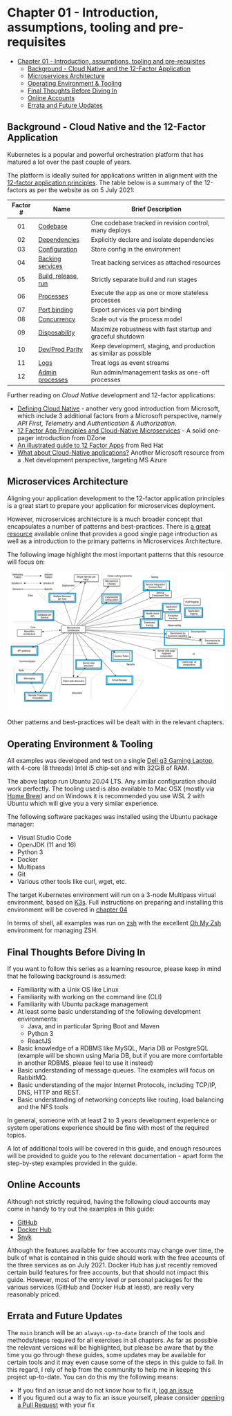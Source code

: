 # Chapter 01 - Introduction, assumptions, tooling and pre-requisites

- [Chapter 01 - Introduction, assumptions, tooling and pre-requisites](#chapter-01---introduction-assumptions-tooling-and-pre-requisites)
  - [Background - Cloud Native and the 12-Factor Application](#background---cloud-native-and-the-12-factor-application)
  - [Microservices Architecture](#microservices-architecture)
  - [Operating Environment & Tooling](#operating-environment--tooling)
  - [Final Thoughts Before Diving In](#final-thoughts-before-diving-in)
  - [Online Accounts](#online-accounts)
  - [Errata and Future Updates](#errata-and-future-updates)

## Background - Cloud Native and the 12-Factor Application

Kubernetes is a popular and powerful orchestration platform that has matured a lot over the past couple of years.

The platform is ideally suited for applications written in alignment with the [12-factor application principles](https://12factor.net/). The table below is a summary of the 12-factors as per the website as on 5 July 2021:

| Factor # | Name                                                          | Brief Description                                                |
|:--------:|---------------------------------------------------------------|------------------------------------------------------------------|
|    01    | [Codebase](https://12factor.net/codebase)                     | One codebase tracked in revision control, many deploys           |
|    02    | [Dependencies](https://12factor.net/dependencies)             | Explicitly declare and isolate dependencies                      |
|    03    | [Configuration](https://12factor.net/config)                  | Store config in the environment                                  |
|    04    | [Backing services](https://12factor.net/backing-services)     | Treat backing services as attached resources                     |
|    05    | [Build, release, run](https://12factor.net/build-release-run) | Strictly separate build and run stages                           |
|    06    | [Processes](https://12factor.net/processes)                   | Execute the app as one or more stateless processes               |
|    07    | [Port binding](https://12factor.net/port-binding)             | Export services via port binding                                 |
|    08    | [Concurrency](https://12factor.net/concurrency)               | Scale out via the process model                                  |
|    09    | [Disposability](https://12factor.net/disposability)           | Maximize robustness with fast startup and graceful shutdown      |
|    10    | [Dev/Prod Parity](https://12factor.net/dev-prod-parity)       | Keep development, staging, and production as similar as possible |
|    11    | [Logs](https://12factor.net/logs)                             | Treat logs as event streams                                      |
|    12    | [Admin processes](https://12factor.net/admin-processes)       | Run admin/management tasks as one-off processes                  |

Further reading on _*Cloud Native*_ development and 12-factor applications:

* [Defining Cloud Native](https://docs.microsoft.com/en-us/dotnet/architecture/cloud-native/definition) - another very good introduction from Microsoft, which include 3 additional factors from a Microsoft perspective, namely _API First_, _Telemetry_ and _Authentication & Authorization_.
* [12 Factor App Principles and Cloud-Native Microservices](https://dzone.com/articles/12-factor-app-principles-and-cloud-native-microser) - A solid one-pager introduction from DZone
* [An illustrated guide to 12 Factor Apps](https://www.redhat.com/architect/12-factor-app) from Red Hat
* [What about Cloud-Native applications?](https://docs.microsoft.com/en-us/dotnet/architecture/modernize-with-azure-containers/modernize-existing-apps-to-cloud-optimized/what-about-cloud-native-applications) Another Microsoft resource from a .Net development perspective, targeting MS Azure

## Microservices Architecture

Aligning your application development to the 12-factor application principles is a great start to prepare your application for microservices deployment. 

However, microservices architecture is a much broader concept that encapsulates a number of patterns and best-practices. There is [a great resource](https://microservices.io/patterns/microservices.html) available online that provides a good single page introduction as well as a introduction to the primary patterns in Microservices Architecture.

The following image highlight the most important patterns that this resource will focus on:

![microservices-architecture](../images/microservices_context.jpg)

Other patterns and best-practices will be dealt with in the relevant chapters.

## Operating Environment & Tooling

All examples was developed and test on a single [Dell g3 Gaming Laptop](https://www.dell.com/za/p/g-series-15-3579-laptop/pd), with 4-core (8 threads) Intel i5 chip-set and with 32GiB of RAM.

The above laptop run Ubuntu 20.04 LTS. Any similar configuration should work perfectly. The tooling used is also available to Mac OSX (mostly via [Home Brew](https://brew.sh/)) and on Windows it is recommended you use WSL 2 with Ubuntu which will give you a very similar experience.

The following software packages was installed using the Ubuntu package manager:

* Visual Studio Code
* OpenJDK (11 and 16)
* Python 3
* Docker
* Multipass
* Git
* Various other tools like curl, wget, etc.

The target Kubernetes environment will run on a 3-node Multipass virtual environment, based on [K3s](https://k3s.io/). Full instructions on preparing and installing this environment will be covered in [chapter 04](../chapter_04/README.md)

In terms of shell, all examples was run on [zsh](https://www.zsh.org/) with the excellent [Oh My Zsh](https://ohmyz.sh/) environment for managing ZSH.

## Final Thoughts Before Diving In

If you want to follow this series as a learning resource, please keep in mind that he following background is assumed:

* Familiarity with a Unix OS like Linux
* Familiarity with working on the command line (CLI)
* Familiarity with Ubuntu package management
* At least some basic understanding of the following development environments:
  * Java, and in particular Spring Boot and Maven
  * Python 3
  * ReactJS
* Basic knowledge of a RDBMS like MySQL, Maria DB or PostgreSQL (example will be shown using Maria DB, but if you are more comfortable in another RDBMS, please feel to use it instead)
* Basic understanding of message queues. The examples will focus on RabbitMQ.
* Basic understanding of the major Internet Protocols, including TCP/IP, DNS, HTTP and REST.
* Basic understanding of networking concepts like routing, load balancing and the NFS tools

In general, someone with at least 2 to 3 years development experience or system operations experience should be fine with most of the required topics.

A lot of additional tools will be covered in this guide, and enough resources will be provided to guide you to the relevant documentation - apart form the step-by-step examples provided in the guide.

## Online Accounts

Although not strictly required, having the following cloud accounts may come in handy to try out the examples in this guide:

* [GitHub](https://github.com/)
* [Docker Hub](https://hub.docker.com)
* [Snyk](https://snyk.io/)

Although the features available for free accounts may change over time, the bulk of what is contained in this guide should work with the free accounts of the three services as on July 2021. Docker Hub has just recently removed certain build features for free accounts, but that should not impact this guide. However, most of the entry level or personal packages for the various services (GitHub and Docker Hub at least), are really very reasonably priced.

## Errata and Future Updates

The `main` branch will be an `always-up-to-date` branch of the tools and methods/steps required for all exercises in all chapters. As far as possible the relevant versions will be highlighted, but please be aware that by the time you go through these guides, some updates may be available for certain tools and it may even cause some of the steps in this guide to fail. In this regard, I rely of help from the community to help me in keeping this project up-to-date. You can do this my the following means:

* If you find an issue and do not know how to fix it, [log an issue](https://github.com/nicc777/kubernetes-from-scratch/issues)
* If you figured out a way to fix an issue yourself, please consider [opening a Pull Request](https://github.com/nicc777/kubernetes-from-scratch/pulls) with your fix


